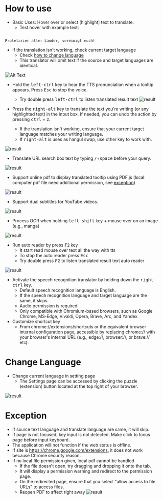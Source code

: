 # How to use

- Basic Uses: Hover over or select (highlight) text to translate.
  - Test hover with example text:
```console

Proletarier aller Länder, vereinigt euch!

```

  - If the translation isn't working, check current target language
    - Check [how to change language](https://github.com/ttop32/MouseTooltipTranslator/blob/main/doc/intro.md#change-language)
    - This translator will omit text if the source and target languages are identical.

![Alt Text](/doc/reagre.gif)


- Hold the <kbd>left-ctrl</kbd> key to hear the TTS pronunciation when a tooltip appears. Press <kbd>Esc</kbd> to stop the voice.
  - Try double press <kbd>left-ctrl</kbd> to listen translated result text
![result](/doc/20.gif)


- Press the <kbd>right-alt</kbd> key to translate the text you're writing (or any highlighted text) in the input box. If needed, you can undo the action by pressing <kbd>ctrl</kbd> + <kbd>z</kbd>.
  - If the translation isn't working, ensure that your current target language matches your writing language.
  - If <kbd>right-alt</kbd> is uses as hangul swap,
use other key to work with.

![result](/doc/11.gif)


- Translate URL search box text by typing <kbd>/</kbd>+<kbd>space</kbd> before your query.

![result](/doc/21.gif)


- Support online pdf to display translated tooltip using PDF.js (local computer pdf file need additional permission, see [exception](https://github.com/ttop32/MouseTooltipTranslator/blob/main/doc/intro.md#exception))

![result](/doc/12.gif)


- Support dual subtitles for YouTube videos.

![result](/doc/16.gif)


- Process OCR when holding <kbd>left-shift</kbd> key + mouse over on an image (e.g., manga)

![result](/doc/15.gif)


- Run auto reader by press <kbd>F2</kbd> key
  - It start read mouse over text all the way with tts
  - To stop the auto reader press <kbd>Esc</kbd>
  - Try double press <kbd>F2</kbd> to listen translated result text auto reader

![result](/doc/30.gif)


- Activate the speech recognition translator by holding down the <kbd>right-ctrl</kbd> key.
  - Default speech recognition language is English.
  - If the speech recognition language and target language are the same, it skips.
  - Audio permission is required
  - Only compatible with Chromium-based browsers, such as Google Chrome, MS-Edge, Vivaldi, Opera, Brave, Arc, and Yandex.
- Customize shortcut key
  - From chrome://extensions/shortcuts or the equivalent browser internal configuration page, accessible by replacing chrome:// with your browser's internal URL (e.g., edge://, browser://, or brave:// etc).
# Change Language
- Change current language in setting page
  - The Settings page can be accessed by clicking the puzzle (extension) button  located at the top right of your browser.

![result](/doc/14.gif)



# Exception

- If source text language and translate language are same, it will skip.
- If page is not focused, key input is not detected.
Make click to focus page before input keyboard.
- The application will not function if the web status is offline.
- If site is <https://chrome.google.com/extensions>, it does not work because Chrome security reason.
- If no local file permission given, local pdf cannot be handled.
  - If the file doesn't open, try dragging and dropping it onto the tab.
  - It will display a permission warning and redirect to the permission page.
  - On the redirected page, ensure that you select "allow access to file URLs" to access files.
  - Reopen PDF to affect right away
![result](/doc/10.gif)
